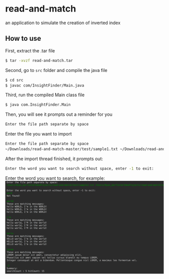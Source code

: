# read-and-match
an application to simulate the creation of inverted index

## How to use

First, extract the .tar file

```bash
$ tar -xvzf read-and-match.tar
```

Second, go to `src` folder and compile the java file

```bash
$ cd src
$ javac com/InsightFinder/Main.java
```

Third, run the compiled Main class file

```bash
$ java com.InsightFinder.Main
```

Then, you will see it prompts out a reminder for you

```bash
Enter the file path separate by space
```

Enter the file you want to import

```bash
Enter the file path separate by space
~/Downloads/read-and-match-master/test/sample1.txt ~/Downloads/read-and-match-master/test/sample2.txt ~/Downloads/read-and-match-master/test/sample3.txt 
```

After the import thread finished, it prompts out: 

```bash
Enter the word you want to search without space, enter -1 to exit:
```

Enter the word you want to search, for example:
![example](https://github.com/Jiahui-Ruan/read-and-match/blob/master/example.png)